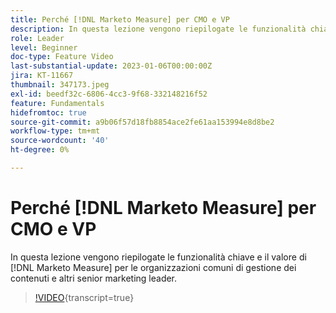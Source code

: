 ```yaml
---
title: Perché [!DNL Marketo Measure] per CMO e VP
description: In questa lezione vengono riepilogate le funzionalità chiave e il valore di  [!DNL Marketo Measure] per le OCM e altri responsabili marketing senior.
role: Leader
level: Beginner
doc-type: Feature Video
last-substantial-update: 2023-01-06T00:00:00Z
jira: KT-11667
thumbnail: 347173.jpeg
exl-id: beedf32c-6806-4cc3-9f68-332148216f52
feature: Fundamentals
hidefromtoc: true
source-git-commit: a9b06f57d18fb8854ace2fe61aa153994e8d8be2
workflow-type: tm+mt
source-wordcount: '40'
ht-degree: 0%

---
```


# Perché [!DNL Marketo Measure] per CMO e VP

In questa lezione vengono riepilogate le funzionalità chiave e il valore di [!DNL Marketo Measure] per le organizzazioni comuni di gestione dei contenuti e altri senior marketing leader.

>[!VIDEO](https://video.tv.adobe.com/v/3422202/?learn=on&captions=ita){transcript=true}
